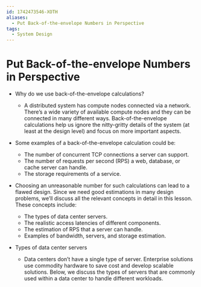 ```yaml
---
id: 1742473546-XOTH
aliases:
  - Put Back-of-the-envelope Numbers in Perspective
tags:
  - System Design
---
```


# Put Back-of-the-envelope Numbers in Perspective

- Why do we use back-of-the-envelope calculations?

  - A distributed system has compute nodes connected via a network. There’s a wide variety of available compute nodes and they can be connected in many different ways. Back-of-the-envelope calculations help us ignore the nitty-gritty details of the system (at least at the design level) and focus on more important aspects.

- Some examples of a back-of-the-envelope calculation could be:
  - The number of concurrent TCP connections a server can support.
  - The number of requests per second (RPS) a web, database, or cache server can handle.
  - The storage requirements of a service.

- Choosing an unreasonable number for such calculations can lead to a flawed design. Since we need good estimations in many design problems, we’ll discuss all the relevant concepts in detail in this lesson. These concepts include:
  - The types of data center servers.
  - The realistic access latencies of different components.
  - The estimation of RPS that a server can handle.
  - Examples of bandwidth, servers, and storage estimation.

- Types of data center servers
  - Data centers don’t have a single type of server. Enterprise solutions use commodity hardware to save cost and develop scalable solutions. Below, we discuss the types of servers that are commonly used within a data center to handle different workloads.
